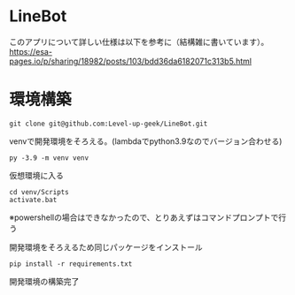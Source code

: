 # LineBot
このアプリについて詳しい仕様は以下を参考に（結構雑に書いています）。
https://esa-pages.io/p/sharing/18982/posts/103/bdd36da6182071c313b5.html

# 環境構築
```
git clone git@github.com:Level-up-geek/LineBot.git
```
venvで開発環境をそろえる。(lambdaでpython3.9なのでバージョン合わせる)
```
py -3.9 -m venv venv
```
仮想環境に入る
```
cd venv/Scripts
activate.bat
```
※powershellの場合はできなかったので、とりあえずはコマンドプロンプトで行う

開発環境をそろえるため同じパッケージをインストール
```
pip install -r requirements.txt
```

開発環境の構築完了

